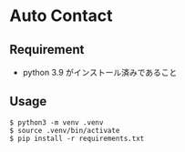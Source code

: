 # Auto Contact

## Requirement

- python 3.9 がインストール済みであること

## Usage

```shell
$ python3 -m venv .venv
$ source .venv/bin/activate
$ pip install -r requirements.txt
```

